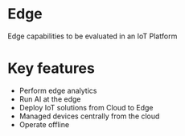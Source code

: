 # Edge
Edge capabilities to be evaluated in an IoT Platform

# Key features
* Perform edge analytics
* Run AI at the edge
* Deploy IoT solutions from Cloud to Edge
* Managed devices centrally from the cloud
* Operate offline

